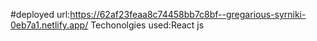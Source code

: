 #deployed url:https://62af23feaa8c74458bb7c8bf--gregarious-syrniki-0eb7a1.netlify.app/
Techonolgies used:React js
